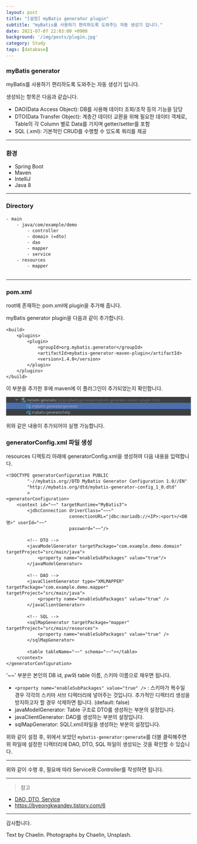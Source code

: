 ```yaml
---
layout: post
title: "[설정] myBatis generator plugin"
subtitle: "myBatis를 사용하기 편리하도록 도와주는 자동 생성기 입니다."
date: 2021-07-07 22:03:00 +0900
background: '/img/posts/plugin.jpg'
category: Study
tags: [database]
---
```

### myBatis generator
myBatis를 사용하기 편리하도록 도와주는 자동 생성기 입니다.

생성되는 항목은 다음과 같습니다.

* DAO(Data Access Object): DB를 사용해 데이터 조회/조작 등의 기능을 담당
* DTO(Data Transfer Object): 계층간 데이터 교환을 위해 필요한 데이터 객체로, Table의 각 Column 별로 Data를 가지며 getter/setter를 포함 
* SQL (.xml): 기본적인 CRUD를 수행할 수 있도록 쿼리를 제공

*****

### 환경
* Spring Boot
* Maven
* IntelliJ
* Java 8

*****

### Directory

```
- main
    - java/com/example/demo
        - controller
        - domain (=dto)
        - dao
        - mapper
        - service
    - resources
        - mapper
        
```

*****

### pom.xml
root에 존재하는 pom.xml에 plugin을 추가해 줍니다.

myBatis generator plugin을 다음과 같이 추가합니다.

```
<build>
    <plugins>
        <plugin>  
            <groupId>org.mybatis.generator</groupId>  
            <artifactId>mybatis-generator-maven-plugin</artifactId>  
            <version>1.4.0</version>  
        </plugin>  
    </plugins>
</build>

```

이 부분을 추가한 후에 maven에 이 플러그인이 추가되었는지 확인합니다.

<img class="img-fluid" src="/img/posts/inPost/mybatis-generator-01.png">

위와 같은 내용이 추가되어야 실행 가능합니다.

### generatorConfig.xml 파일 생성
resources 디렉토리 아래에 generatorConfig.xml을 생성하여 다음 내용을 입력합니다.

```
<!DOCTYPE generatorConfiguration PUBLIC
        "-//mybatis.org//DTD MyBatis Generator Configuration 1.0//EN"
        "http://mybatis.org/dtd/mybatis-generator-config_1_0.dtd"
        >
<generatorConfiguration>
    <context id="~~" targetRuntime="MyBatis3">
        <jdbcConnection driverClass="~~~"
                        connectionURL="jdbc:mariadb://<IP>:<port>/<DB 명>" userId="~~"
                        password="~~"/>
 
        <!-- DTO -->
        <javaModelGenerator targetPackage="com.example.demo.domain" targetProject="src/main/java">
            <property name="enableSubPackages" value="true"/>
        </javaModelGenerator>
 
        <!-- DAO -->
        <javaClientGenerator type="XMLMAPPER" targetPackage="com.example.demo.mapper"  targetProject="src/main/java">
            <property name="enableSubPackages" value="true" />
        </javaClientGenerator>

        <!-- SQL -->
        <sqlMapGenerator targetPackage="mapper"  targetProject="src/main/resources">
            <property name="enableSubPackages" value="true" />
        </sqlMapGenerator>
        
        <table tableName="~~" schema="~~"></table>
    </context>
</generatorConfiguration>

```
'~~' 부분은 본인의 DB id, pw와 table 이름, 스키마 이름으로 채우면 됩니다.

* ```<property name="enableSubPackages" value="true" />``` : 스키마가 복수일 경우 각각의 스키마 서브 디렉터리에 넣어주는 것입니다. 추가적인 디렉터리 생성을 방지하고자 할 경우 삭제하면 됩니다. (default: false)
* javaModelGenerator: Table 구조로 DTO를 생성하는 부분의 설정입니다.
* javaClientGenerator: DAO를 생성하는 부분의 설정입니다.
* sqlMapGenerator: SQL(.xml)파일을 생성하는 부분의 설정입니다.

위와 같이 설정 후, 위에서 보았던 ```mybatis-generator:generate```를 더블 클릭해주면 위 파일에 설정한 디렉터리에 DAO, DTO, SQL 파일이 생성되는 것을 확인할 수 있습니다.

*****

위와 같이 수행 후, 필요에 따라 Service와 Controller를 작성하면 됩니다.

*****

> 참고
* <a href="https://lazymankook.tistory.com/30">DAO, DTO, Service</a>
* <a href="https://byeongkwandev.tistory.com/6">https://byeongkwandev.tistory.com/6</a>

*****

감사합니다.

<p class = "placeholder">Text by Chaelin. Photographs by Chaelin, Unsplash.</p>
